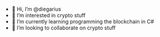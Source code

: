 - 👋 Hi, I’m @diegarius
- 👀 I’m interested in crypto stuff
- 🌱 I’m currently learning programming the blockchain in C#
- 💞️ I’m looking to collaborate on crypto stuff

<!---
diegarius/diegarius is a ✨ special ✨ repository because its `README.md` (this file) appears on your GitHub profile.
You can click the Preview link to take a look at your changes.
--->
